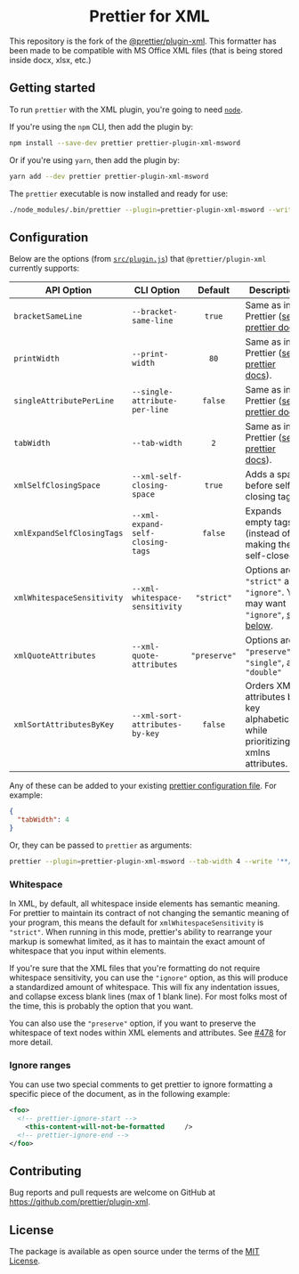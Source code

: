 <h1 align="center">Prettier for XML</h1>

This repository is the fork of the [@prettier/plugin-xml](https://github.com/prettier/plugin-xml).
This formatter has been made to be compatible with MS Office XML files (that is being stored inside docx, xlsx, etc.)

## Getting started

To run `prettier` with the XML plugin, you're going to need [`node`](https://nodejs.org/en/download/).

If you're using the `npm` CLI, then add the plugin by:

```bash
npm install --save-dev prettier prettier-plugin-xml-msword
```

Or if you're using `yarn`, then add the plugin by:

```bash
yarn add --dev prettier prettier-plugin-xml-msword
```

The `prettier` executable is now installed and ready for use:

```bash
./node_modules/.bin/prettier --plugin=prettier-plugin-xml-msword --write '**/*.xml'
```

## Configuration

Below are the options (from [`src/plugin.js`](src/plugin.ts)) that `@prettier/plugin-xml` currently supports:

| API Option                 | CLI Option                       |  Default   | Description                                                                                                   |
| -------------------------- | -------------------------------- | :--------: | ------------------------------------------------------------------------------------------------------------- |
| `bracketSameLine`          | `--bracket-same-line`            |   `true`   | Same as in Prettier ([see prettier docs](https://prettier.io/docs/en/options.html#bracket-same-line))         |
| `printWidth`               | `--print-width`                  |    `80`    | Same as in Prettier ([see prettier docs](https://prettier.io/docs/en/options.html#print-width)).              |
| `singleAttributePerLine`   | `--single-attribute-per-line`    |  `false`   | Same as in Prettier ([see prettier docs](https://prettier.io/docs/en/options.html#single-attribute-per-line)) |
| `tabWidth`                 | `--tab-width`                    |    `2`     | Same as in Prettier ([see prettier docs](https://prettier.io/docs/en/options.html#tab-width)).                |
| `xmlSelfClosingSpace`      | `--xml-self-closing-space`       |   `true`   | Adds a space before self-closing tags.                                                                        |
| `xmlExpandSelfClosingTags` | `--xml-expand-self-closing-tags` |  `false`   | Expands empty tags (instead of making them self-closed).                                                      |
| `xmlWhitespaceSensitivity` | `--xml-whitespace-sensitivity`   | `"strict"` | Options are `"strict"` and `"ignore"`. You may want `"ignore"`, [see below](#whitespace).                     |
| `xmlQuoteAttributes`       | `--xml-quote-attributes`       | `"preserve"` | Options are `"preserve"`, `"single"`, and `"double"`                                                                     |
| `xmlSortAttributesByKey`   | `--xml-sort-attributes-by-key` |   `false`    | Orders XML attributes by key alphabetically while prioritizing xmlns attributes.                                         |

Any of these can be added to your existing [prettier configuration
file](https://prettier.io/docs/en/configuration.html). For example:

```json
{
  "tabWidth": 4
}
```

Or, they can be passed to `prettier` as arguments:

```bash
prettier --plugin=prettier-plugin-xml-msword --tab-width 4 --write '**/*.xml'
```

### Whitespace

In XML, by default, all whitespace inside elements has semantic meaning. For prettier to maintain its contract of not changing the semantic meaning of your program, this means the default for `xmlWhitespaceSensitivity` is `"strict"`. When running in this mode, prettier's ability to rearrange your markup is somewhat limited, as it has to maintain the exact amount of whitespace that you input within elements.

If you're sure that the XML files that you're formatting do not require whitespace sensitivity, you can use the `"ignore"` option, as this will produce a standardized amount of whitespace. This will fix any indentation issues, and collapse excess blank lines (max of 1 blank line). For most folks most of the time, this is probably the option that you want.

You can also use the `"preserve"` option, if you want to preserve the whitespace of text nodes within XML elements and attributes. See [#478](https://github.com/prettier/plugin-xml/issues/478) for more detail.

### Ignore ranges

You can use two special comments to get prettier to ignore formatting a specific piece of the document, as in the following example:

```xml
<foo>
  <!-- prettier-ignore-start -->
    <this-content-will-not-be-formatted     />
  <!-- prettier-ignore-end -->
</foo>
```

## Contributing

Bug reports and pull requests are welcome on GitHub at https://github.com/prettier/plugin-xml.

## License

The package is available as open source under the terms of the [MIT License](https://opensource.org/licenses/MIT).

